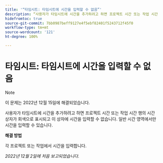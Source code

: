 ```yaml
---
title: '“타임시트: 타임시트에 시간을 입력할 수 없음”'
description: “사용자가 타임시트에 시간을 추가하려고 하면 프로젝트 시간 또는 작업 시간 행의 시간 상자가 회색으로 표시되고 이 상자에 시간을 입력할 수 없습니다. 일반 시간 영역에서만 시간을 입력할 수 있습니다.”
hidefromtoc: true
source-git-commit: 7bb0987beff9127e4f5ebf82401f5243712f45f0
workflow-type: tm+mt
source-wordcount: '121'
ht-degree: 100%

---
```



# 타임시트: 타임시트에 시간을 입력할 수 없음

>[!NOTE]
>
>이 문제는 2022년 12월 15일에 해결되었습니다.

사용자가 타임시트에 시간을 추가하려고 하면 프로젝트 시간 또는 작업 시간 행의 시간 상자가 회색으로 표시되고 이 상자에 시간을 입력할 수 없습니다. 일반 시간 영역에서만 시간을 입력할 수 있습니다.

**해결 방법**

각 프로젝트 또는 작업에서 시간을 입력합니다.

_2022년 12월 2일에 처음 보고되었습니다._

